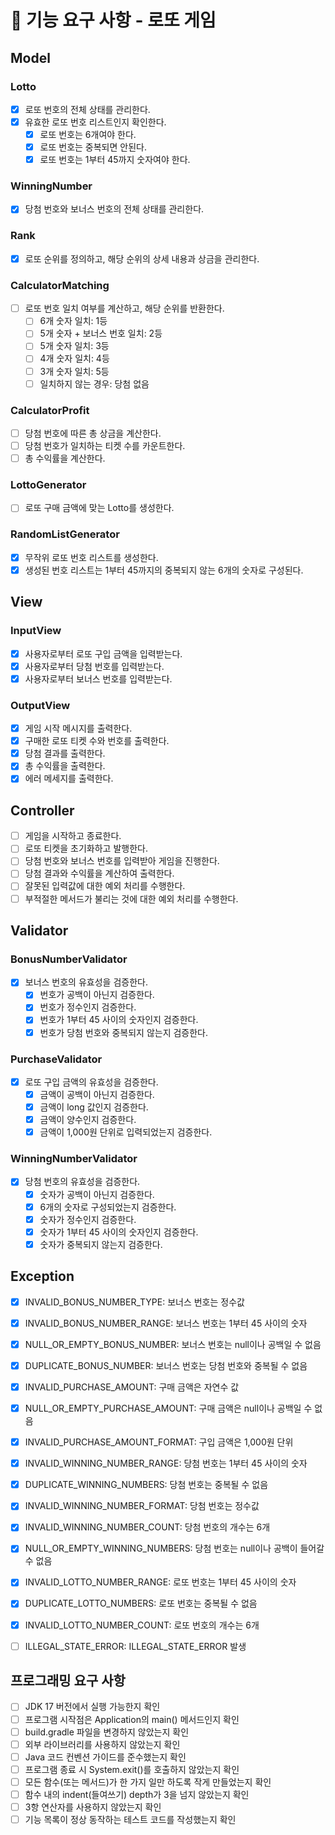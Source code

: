 # 🚀 기능 요구 사항 - 로또 게임

## Model
### Lotto
- [x] 로또 번호의 전체 상태를 관리한다.
- [x] 유효한 로또 번호 리스트인지 확인한다.
    - [x] 로또 번호는 6개여야 한다.
    - [x] 로또 번호는 중복되면 안된다.
    - [x] 로또 번호는 1부터 45까지 숫자여야 한다.

### WinningNumber
- [x] 당첨 번호와 보너스 번호의 전체 상태를 관리한다.

### Rank
- [x] 로또 순위를 정의하고, 해당 순위의 상세 내용과 상금을 관리한다.

### CalculatorMatching
- [ ] 로또 번호 일치 여부를 계산하고, 해당 순위를 반환한다.
    - [ ] 6개 숫자 일치: 1등
    - [ ] 5개 숫자 + 보너스 번호 일치: 2등
    - [ ] 5개 숫자 일치: 3등
    - [ ] 4개 숫자 일치: 4등
    - [ ] 3개 숫자 일치: 5등
    - [ ] 일치하지 않는 경우: 당첨 없음

### CalculatorProfit
- [ ] 당첨 번호에 따른 총 상금을 계산한다.
- [ ] 당첨 번호가 일치하는 티켓 수를 카운트한다.
- [ ] 총 수익률을 계산한다.

### LottoGenerator
- [ ] 로또 구매 금액에 맞는 Lotto를 생성한다.

### RandomListGenerator
- [x] 무작위 로또 번호 리스트를 생성한다.
- [x] 생성된 번호 리스트는 1부터 45까지의 중복되지 않는 6개의 숫자로 구성된다.

## View
### InputView
- [x] 사용자로부터 로또 구입 금액을 입력받는다.
- [x] 사용자로부터 당첨 번호를 입력받는다.
- [x] 사용자로부터 보너스 번호를 입력받는다.

### OutputView
- [x] 게임 시작 메시지를 출력한다.
- [x] 구매한 로또 티켓 수와 번호를 출력한다.
- [x] 당첨 결과를 출력한다.
- [x] 총 수익률을 출력한다.
- [x] 에러 메세지를 출력한다.

## Controller
- [ ] 게임을 시작하고 종료한다.
- [ ] 로또 티켓을 초기화하고 발행한다.
- [ ] 당첨 번호와 보너스 번호를 입력받아 게임을 진행한다.
- [ ] 당첨 결과와 수익률을 계산하여 출력한다.
- [ ] 잘못된 입력값에 대한 예외 처리를 수행한다.
- [ ] 부적절한 메서드가 불리는 것에 대한 예외 처리를 수행한다.

## Validator
### BonusNumberValidator
- [x] 보너스 번호의 유효성을 검증한다.
    - [x] 번호가 공백이 아닌지 검증한다.
    - [x] 번호가 정수인지 검증한다.
    - [x] 번호가 1부터 45 사이의 숫자인지 검증한다.
    - [x] 번호가 당첨 번호와 중복되지 않는지 검증한다.

### PurchaseValidator
- [x] 로또 구입 금액의 유효성을 검증한다.
    - [x] 금액이 공백이 아닌지 검증한다.
    - [x] 금액이 long 값인지 검증한다.
    - [x] 금액이 양수인지 검증한다.
    - [x] 금액이 1,000원 단위로 입력되었는지 검증한다.

### WinningNumberValidator
- [x] 당첨 번호의 유효성을 검증한다.
    - [x] 숫자가 공백이 아닌지 검증한다.
    - [x] 6개의 숫자로 구성되었는지 검증한다.
    - [x] 숫자가 정수인지 검증한다.
    - [x] 숫자가 1부터 45 사이의 숫자인지 검증한다.
    - [x] 숫자가 중복되지 않는지 검증한다.

## Exception
- [x] INVALID_BONUS_NUMBER_TYPE: 보너스 번호는 정수값
- [x] INVALID_BONUS_NUMBER_RANGE: 보너스 번호는 1부터 45 사이의 숫자
- [x] NULL_OR_EMPTY_BONUS_NUMBER: 보너스 번호는 null이나 공백일 수 없음
- [x] DUPLICATE_BONUS_NUMBER: 보너스 번호는 당첨 번호와 중복될 수 없음

- [x] INVALID_PURCHASE_AMOUNT: 구매 금액은 자연수 값
- [x] NULL_OR_EMPTY_PURCHASE_AMOUNT: 구매 금액은 null이나 공백일 수 없음
- [x] INVALID_PURCHASE_AMOUNT_FORMAT: 구입 금액은 1,000원 단위

- [x] INVALID_WINNING_NUMBER_RANGE: 당첨 번호는 1부터 45 사이의 숫자
- [x] DUPLICATE_WINNING_NUMBERS: 당첨 번호는 중복될 수 없음
- [x] INVALID_WINNING_NUMBER_FORMAT: 당첨 번호는 정수값
- [x] INVALID_WINNING_NUMBER_COUNT: 당첨 번호의 개수는 6개
- [x] NULL_OR_EMPTY_WINNING_NUMBERS: 당첨 번호는 null이나 공백이 들어갈 수 없음

- [x] INVALID_LOTTO_NUMBER_RANGE: 로또 번호는 1부터 45 사이의 숫자
- [x] DUPLICATE_LOTTO_NUMBERS: 로또 번호는 중복될 수 없음
- [x] INVALID_LOTTO_NUMBER_COUNT: 로또 번호의 개수는 6개

- [ ] ILLEGAL_STATE_ERROR: ILLEGAL_STATE_ERROR 발생

## 프로그래밍 요구 사항
- [ ] JDK 17 버전에서 실행 가능한지 확인
- [ ] 프로그램 시작점은 Application의 main() 메서드인지 확인
- [ ] build.gradle 파일을 변경하지 않았는지 확인
- [ ] 외부 라이브러리를 사용하지 않았는지 확인
- [ ] Java 코드 컨벤션 가이드를 준수했는지 확인
- [ ] 프로그램 종료 시 System.exit()를 호출하지 않았는지 확인
- [ ] 모든 함수(또는 메서드)가 한 가지 일만 하도록 작게 만들었는지 확인
- [ ] 함수 내의 indent(들여쓰기) depth가 3을 넘지 않았는지 확인
- [ ] 3항 연산자를 사용하지 않았는지 확인
- [ ] 기능 목록이 정상 동작하는 테스트 코드를 작성했는지 확인